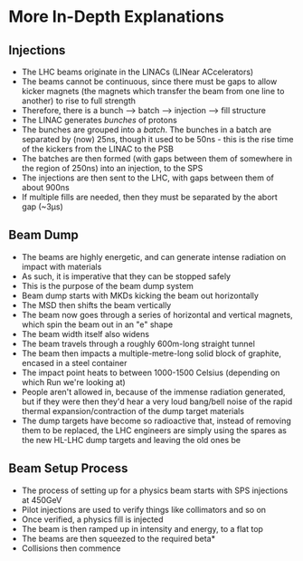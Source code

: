 # More In-Depth Explanations

## Injections

- The LHC beams originate in the LINACs (LINear ACcelerators)
- The beams cannot be continuous, since there must be gaps to allow kicker magnets (the magnets which transfer the beam from one line to another) to rise to full strength
- Therefore, there is a bunch --> batch --> injection --> fill structure
- The LINAC generates *bunches* of protons
- The bunches are grouped into a *batch*. The bunches in a batch are separated by (now) 25ns, though it used to be 50ns - this is the rise time of the kickers from the LINAC to the PSB
- The batches are then formed (with gaps between them of somewhere in the region of 250ns) into an injection, to the SPS
- The injections are then sent to the LHC, with gaps between them of about 900ns
- If multiple fills are needed, then they must be separated by the abort gap (~3μs) 

## Beam Dump

- The beams are highly energetic, and can generate intense radiation on impact with materials
- As such, it is imperative that they can be stopped safely
- This is the purpose of the beam dump system
- Beam dump starts with MKDs kicking the beam out horizontally
- The MSD then shifts the beam vertically
- The beam now goes through a series of horizontal and vertical magnets, which spin the beam out in an "e" shape
- The beam width itself also widens
- The beam travels through a roughly 600m-long straight tunnel
- The beam then impacts a multiple-metre-long solid block of graphite, encased in a steel container
- The impact point heats to between 1000-1500 Celsius (depending on which Run we're looking at)
- People aren't allowed in, because of the immense radiation generated, but if they were then they'd hear a very loud bang/bell noise of the rapid thermal expansion/contraction of the dump target materials
- The dump targets have become so radioactive that, instead of removing them to be replaced, the LHC engineers are simply using the spares as the new HL-LHC dump targets and leaving the old ones be 

## Beam Setup Process

- The process of setting up for a physics beam starts with SPS injections at 450GeV
- Pilot injections are used to verify things like collimators and so on
- Once verified, a physics fill is injected
- The beam is then ramped up in intensity and energy, to a flat top
- The beams are then squeezed to the required beta*
- Collisions then commence